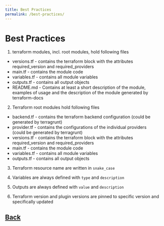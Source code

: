 ```yaml
---
title: Best Practices
permalink: /best-practices/
---
```


# Best Practices

1. terraform modules, incl. root modules, hold following files

* versions.tf -  contains the terraform block with the attributes required_version and required_providers
* main.tf - contains the module code
* variables.tf - contains all module variables
* outputs.tf - contains all output objects
* README.md - Contains at least a short description of the module, examples of usage and the description of the module generated by terraform-docs

2. Terraform root modules hold following files

* backend.tf - contains the terraform backend configuration  (could be generated by terragrunt)
* provider.tf - contains the configurations of the individual providers (could be generated by terragrunt)
* versions.tf -  contains the terraform block with the attributes required_version and required_providers
* main.tf - contains the module code
* variables.tf - contains all module variables
* outputs.tf - contains all output objects

3. Terraform resource name are written in `snake_case`

4. Variables are always defined with `type` and `description`

5. Outputs are always defined with `value` and `description`

6. Terraform version and plugin versions are pinned to specific version and specifically updated

## [Back](index.markdown)
